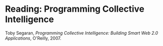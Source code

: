 # Reading: Programming Collective Intelligence
Toby Segaran, *Programming Collective Intelligence: Building Smart Web 2.0 Applications*, O'Reilly, 2007.

